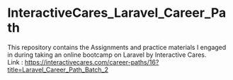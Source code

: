 # InteractiveCares_Laravel_Career_Path

This repository contains the Assignments and practice materials I engaged in 
during taking an online bootcamp on Laravel by Interactive Cares.  
Link : https://interactivecares.com/career-paths/16?title=Laravel_Career_Path_Batch_2
